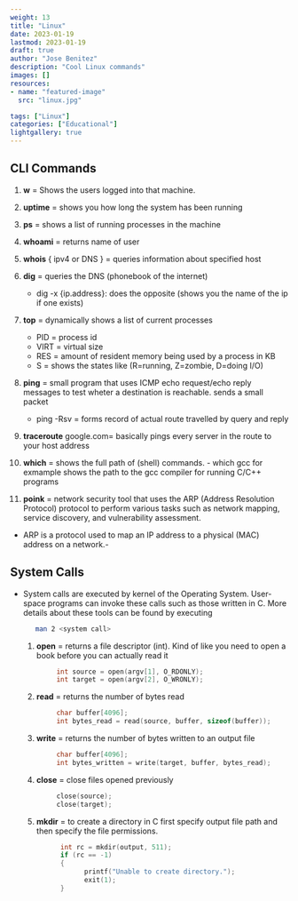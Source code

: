 ```yaml
---
weight: 13
title: "Linux"
date: 2023-01-19
lastmod: 2023-01-19
draft: true
author: "Jose Benitez"
description: "Cool Linux commands"
images: []
resources:
- name: "featured-image"
  src: "linux.jpg"

tags: ["Linux"]
categories: ["Educational"]
lightgallery: true
---
```


## CLI Commands
  1) **w**  = Shows the users logged into that machine.
  2) **uptime** = shows you how long the system has been running
  3) **ps** = shows a list of running processes in the machine
  4) **whoami** = returns name of user
  5) **whois** { ipv4 or DNS } = queries information about specified host 
  6) **dig** = queries the DNS (phonebook of the internet)
     - dig -x {ip.address}: does the opposite (shows you the name of the ip if one exists)
  7) **top** = dynamically shows a list of current processes
     - PID = process id
     - VIRT = virtual size
     - RES  = amount of resident memory being used by a process in KB 
     - S = shows the states like (R=running, Z=zombie, D=doing I/O)

  8) **ping** = small program that uses ICMP echo request/echo reply messages to test wheter a destination is reachable. sends a small packet 
     - ping -Rsv <hostname> = forms record of actual route travelled by query and reply
  9) **traceroute** google.com= basically pings every server in the route to your host address
  10) **which** = shows the full path of (shell) commands.
    - which gcc for exmample shows the path to the gcc compiler for running C/C++ programs  
  11) **poink** = network security tool that uses the ARP (Address Resolution Protocol) protocol to perform various tasks such as network mapping, service discovery, and vulnerability assessment.
   - ARP is a protocol used to map an IP address to a physical (MAC) address on a network.-  
## System Calls
- System calls are executed by kernel of the Operating System. User-space programs can invoke these calls such as those written in C.  More details about these tools can be found by executing 
   ```bash 
      man 2 <system call>
   ```
  1) **open** = returns a file descriptor (int). Kind of like you need to open a book before you can actually read it
     ```c
          int source = open(argv[1], O_RDONLY);
          int target = open(argv[2], O_WRONLY);
     ```
  2) **read** = returns the number of bytes read
     ```c
          char buffer[4096];
          int bytes_read = read(source, buffer, sizeof(buffer));
     ```
  3) **write** = returns the number of bytes written to an output file
     ```c
          char buffer[4096];
          int bytes_written = write(target, buffer, bytes_read);
     ```
  4) **close** = close files opened previously
       ```c
            close(source);
            close(target);
       ```
  5) **mkdir** = to create a directory in C first specify output file path and then specify the file permissions.
      ```c
            int rc = mkdir(output, 511);
            if (rc == -1)
            {
                  printf("Unable to create directory.");
                  exit(1);
            }

      ```